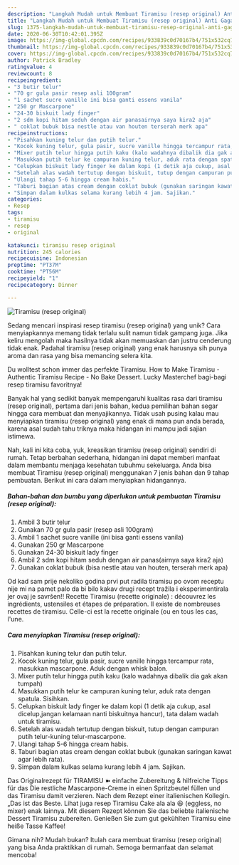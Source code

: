 ```yaml
---
description: "Langkah Mudah untuk Membuat Tiramisu (resep original) Anti Gagal"
title: "Langkah Mudah untuk Membuat Tiramisu (resep original) Anti Gagal"
slug: 1375-langkah-mudah-untuk-membuat-tiramisu-resep-original-anti-gagal
date: 2020-06-30T10:42:01.395Z
image: https://img-global.cpcdn.com/recipes/933839c0d70167b4/751x532cq70/tiramisu-resep-original-foto-resep-utama.jpg
thumbnail: https://img-global.cpcdn.com/recipes/933839c0d70167b4/751x532cq70/tiramisu-resep-original-foto-resep-utama.jpg
cover: https://img-global.cpcdn.com/recipes/933839c0d70167b4/751x532cq70/tiramisu-resep-original-foto-resep-utama.jpg
author: Patrick Bradley
ratingvalue: 4
reviewcount: 8
recipeingredient:
- "3 butir telur"
- "70 gr gula pasir resep asli 100gram"
- "1 sachet sucre vanille ini bisa ganti essens vanila"
- "250 gr Mascarpone"
- "24-30 biskuit lady finger"
- "2 sdm kopi hitam seduh dengan air panasairnya saya kira2 aja"
- " coklat bubuk bisa nestle atau van houten terserah merk apa"
recipeinstructions:
- "Pisahkan kuning telur dan putih telur."
- "Kocok kuning telur, gula pasir, sucre vanille hingga tercampur rata, masukkan mascarpone. Aduk dengan whisk balon."
- "Mixer putih telur hingga putih kaku (kalo wadahnya dibalik dia gak akan tumpah)"
- "Masukkan putih telur ke campuran kuning telur, aduk rata dengan spatula. Sisihkan."
- "Celupkan biskuit lady finger ke dalam kopi (1 detik aja cukup, asal dicelup,jangan kelamaan nanti biskuitnya hancur), tata dalam wadah untuk tiramisu."
- "Setelah alas wadah tertutup dengan biskuit, tutup dengan campuran putih telur-kuning telur-mascarpone."
- "Ulangi tahap 5-6 hingga cream habis."
- "Taburi bagian atas cream dengan coklat bubuk (gunakan saringan kawat agar lebih rata)."
- "Simpan dalam kulkas selama kurang lebih 4 jam. Sajikan."
categories:
- Resep
tags:
- tiramisu
- resep
- original

katakunci: tiramisu resep original 
nutrition: 245 calories
recipecuisine: Indonesian
preptime: "PT37M"
cooktime: "PT56M"
recipeyield: "1"
recipecategory: Dinner

---
```



![Tiramisu (resep original)](https://img-global.cpcdn.com/recipes/933839c0d70167b4/751x532cq70/tiramisu-resep-original-foto-resep-utama.jpg)

Sedang mencari inspirasi resep tiramisu (resep original) yang unik? Cara menyiapkannya memang tidak terlalu sulit namun tidak gampang juga. Jika keliru mengolah maka hasilnya tidak akan memuaskan dan justru cenderung tidak enak. Padahal tiramisu (resep original) yang enak harusnya sih punya aroma dan rasa yang bisa memancing selera kita.

Du wolltest schon immer das perfekte Tiramisu. How to Make Tiramisu - Authentic Tiramisu Recipe - No Bake Dessert. Lucky Masterchef bagi-bagi resep tiramisu favoritnya!

Banyak hal yang sedikit banyak mempengaruhi kualitas rasa dari tiramisu (resep original), pertama dari jenis bahan, kedua pemilihan bahan segar hingga cara membuat dan menyajikannya. Tidak usah pusing kalau mau menyiapkan tiramisu (resep original) yang enak di mana pun anda berada, karena asal sudah tahu triknya maka hidangan ini mampu jadi sajian istimewa.


Nah, kali ini kita coba, yuk, kreasikan tiramisu (resep original) sendiri di rumah. Tetap berbahan sederhana, hidangan ini dapat memberi manfaat dalam membantu menjaga kesehatan tubuhmu sekeluarga. Anda bisa membuat Tiramisu (resep original) menggunakan 7 jenis bahan dan 9 tahap pembuatan. Berikut ini cara dalam menyiapkan hidangannya.

<!--inarticleads1-->

##### Bahan-bahan dan bumbu yang diperlukan untuk pembuatan Tiramisu (resep original):

1. Ambil 3 butir telur
1. Gunakan 70 gr gula pasir (resep asli 100gram)
1. Ambil 1 sachet sucre vanille (ini bisa ganti essens vanila)
1. Gunakan 250 gr Mascarpone
1. Gunakan 24-30 biskuit lady finger
1. Ambil 2 sdm kopi hitam seduh dengan air panas(airnya saya kira2 aja)
1. Gunakan  coklat bubuk (bisa nestle atau van houten, terserah merk apa)


Od kad sam prije nekoliko godina prvi put radila tiramisu po ovom receptu nije mi na pamet palo da bi bilo kakav drugi recept tražila i eksperimentirala jer ovaj je savršen!! Recette Tiramisu (recette originale) : découvrez les ingrédients, ustensiles et étapes de préparation. Il existe de nombreuses recettes de tiramisu. Celle-ci est la recette originale (ou en tous les cas, l&#39;une. 

<!--inarticleads2-->

##### Cara menyiapkan Tiramisu (resep original):

1. Pisahkan kuning telur dan putih telur.
1. Kocok kuning telur, gula pasir, sucre vanille hingga tercampur rata, masukkan mascarpone. Aduk dengan whisk balon.
1. Mixer putih telur hingga putih kaku (kalo wadahnya dibalik dia gak akan tumpah)
1. Masukkan putih telur ke campuran kuning telur, aduk rata dengan spatula. Sisihkan.
1. Celupkan biskuit lady finger ke dalam kopi (1 detik aja cukup, asal dicelup,jangan kelamaan nanti biskuitnya hancur), tata dalam wadah untuk tiramisu.
1. Setelah alas wadah tertutup dengan biskuit, tutup dengan campuran putih telur-kuning telur-mascarpone.
1. Ulangi tahap 5-6 hingga cream habis.
1. Taburi bagian atas cream dengan coklat bubuk (gunakan saringan kawat agar lebih rata).
1. Simpan dalam kulkas selama kurang lebih 4 jam. Sajikan.


Das Originalrezept für TIRAMISU ➽ einfache Zubereitung &amp; hilfreiche Tipps für das Die restliche Mascarpone-Creme in einen Spritzbeutel füllen und das Tiramisu damit verzieren. Nach dem Rezept einer italienischen Kollegin. „Das ist das Beste. Lihat juga resep Tiramisu Cake ala ala 😆 (eggless, no mixer) enak lainnya. Mit diesem Rezept können Sie das beliebte italienische Dessert Tiramisu zubereiten. Genießen Sie zum gut gekühlten Tiramisu eine heiße Tasse Kaffee! 

Gimana nih? Mudah bukan? Itulah cara membuat tiramisu (resep original) yang bisa Anda praktikkan di rumah. Semoga bermanfaat dan selamat mencoba!
